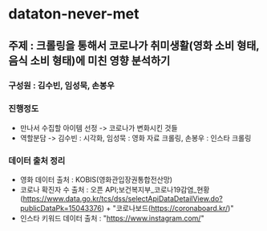 # dataton-never-met

## 주제 : 크롤링을 통해서 코로나가 취미생활(영화 소비 형태, 음식 소비 형태)에 미친 영향 분석하기 

### 구성원 : 김수빈, 임성묵, 손봉우

### 진행정도
* 만나서 수집할 아이템 선정 -> 코로나가 변화시킨 것들
* 역할분담 -> 김수빈 : 시각화, 임성묵 : 영화 자료 크롤링, 손봉우 : 인스타 크롤링


### 데이터 출처 정리
* 영화 데이터 출처 : KOBIS(영화관입장권통합전산망)
* 코로나 확진자 수 출처 : 오픈 API;보건복지부_코로나19감염_현황(https://www.data.go.kr/tcs/dss/selectApiDataDetailView.do?publicDataPk=15043376) + "코로나보드(https://coronaboard.kr/)"
* 인스타 키워드 데이터 출처 : "https://www.instagram.com/"





